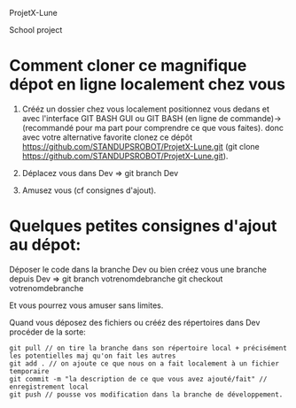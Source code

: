 ProjetX-Lune

School project

Comment cloner ce magnifique dépot en ligne localement chez vous
================================================================
1) Crééz un dossier chez vous localement positionnez vous dedans et avec l'interface GIT BASH GUI ou GIT BASH (en ligne de commande)-> (recommandé pour ma part pour comprendre ce que vous faites). donc avec votre alternative favorite clonez ce dépôt https://github.com/STANDUPSROBOT/ProjetX-Lune.git (git clone https://github.com/STANDUPSROBOT/ProjetX-Lune.git).

2) Déplacez vous dans Dev => git branch Dev

3) Amusez vous (cf consignes d'ajout).

Quelques petites consignes d'ajout au dépot:
==============================================
Déposer le code dans la branche Dev ou bien créez vous une branche depuis Dev => 
    git branch votrenomdebranche 
    git checkout votrenomdebranche 
    
Et vous pourrez vous amuser sans limites.

Quand vous déposez des fichiers ou crééz des répertoires dans Dev procéder de la sorte:

    git pull // on tire la branche dans son répertoire local + précisément les potentielles maj qu'on fait les autres
    git add . // on ajoute ce que nous on a fait localement à un fichier temporaire
    git commit -m "la description de ce que vous avez ajouté/fait" // enregistrement local
    git push // pousse vos modification dans la branche de développement.
